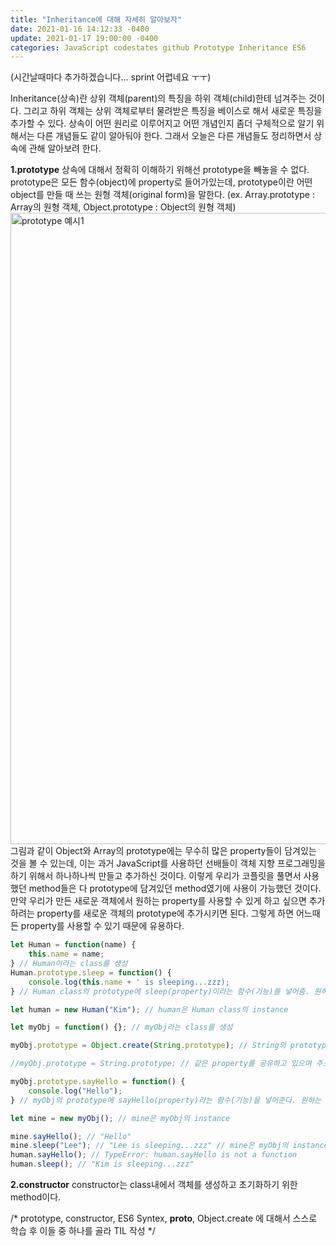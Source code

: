 ```yaml
---
title: "Inheritance에 대해 자세히 알아보자"
date: 2021-01-16 14:12:33 -0400
update: 2021-01-17 19:00:00 -0400
categories: JavaScript codestates github Prototype Inheritance ES6 
---
```

(시간날때마다 추가하겠습니다... sprint 어렵네요 ㅜㅜ)

Inheritance(상속)란 상위 객체(parent)의 특징을 하위 객체(child)한테 넘겨주는 것이다. 그리고 하위 객체는 상위 객체로부터 물려받은 특징을 베이스로 해서 새로운 특징을 추가할 수 있다. 상속이 어떤 원리로 이루어지고 어떤 개념인지 좀더 구체적으로 알기 위해서는 다른 개념들도 같이 알아둬야 한다. 그래서 오늘은 다른 개념들도 정리하면서 상속에 관해 알아보려 한다.

**1.prototype**
상속에 대해서 정확히 이해하기 위해선 prototype을 빼놓을 수 없다.   
prototype은 모든 함수(object)에 property로 들어가있는데,  prototype이란 어떤 object를 만들 때 쓰는 원형 객체(original form)을 말한다. (ex. Array.prototype : Array의 원형 객체, Object.prototype : Object의 원형 객체)   
<img width="1010" alt="prototype 예시1" src="https://user-images.githubusercontent.com/70124288/104836835-16a35700-58f4-11eb-8ebe-76236575e7e5.png">   
그림과 같이 Object와 Array의 prototype에는 무수히 많은 property들이 담겨있는 것을 볼 수 있는데, 이는 과거 JavaScript를 사용하던 선배들이 객체 지향 프로그래밍을 하기 위해서 하나하나씩 만들고 추가하신 것이다. 이렇게 우리가 코플릿을 풀면서 사용했던 method들은 다 prototype에 담겨있던 method였기에 사용이 가능했던 것이다.   
만약 우리가 만든 새로운 객체에서 원하는 property를 사용할 수 있게 하고 싶으면 추가하려는 property를 새로운 객체의 prototype에 추가시키면 된다. 그렇게 하면 어느때든 property를 사용할 수 있기 때문에 유용하다.   
```js
let Human = function(name) {
    this.name = name;
} // Human이라는 class를 생성
Human.prototype.sleep = function() {
    console.log(this.name + ' is sleeping...zzz);
} // Human class의 prototype에 sleep(property)이라는 함수(기능)를 넣어줌. 원하는 때에 Human의 instance는 sleep 함수를 사용할 수 있다.

let human = new Human("Kim"); // human은 Human class의 instance

let myObj = function() {}; // myObj라는 class를 생성

myObj.prototype = Object.create(String.prototype); // String의 prototype에 있는 property들을 복사해서 myObj의 prototype에 넣는다. (Array.slice랑 비슷하다고 생각했다.) -> 갖고있는 properties는 같지만, 주소값이 서로 다르다. (Object.create을 통해 prototype을 '상속'받는다.)

//myObj.prototype = String.prototype; // 같은 property를 공유하고 있으며 주소값도 같다. (myObj.prototype === String.prototype)

myObj.prototype.sayHello = function() {
    console.log("Hello");
} // myObj의 prototype에 sayHello(property)라는 함수(기능)을 넣어준다. 원하는 때에 myObj의 instance는 sayHello 함수를 사용할 수 있다.

let mine = new myObj(); // mine은 myObj의 instance

mine.sayHello(); // "Hello"
mine.sleep("Lee"); // "Lee is sleeping...zzz" // mine은 myObj의 instance지만 myObj가 Object.create을 통해 Human으로부터 prototype의 property들을 상속 받았기 때문에 Human의 기능도 사용할 수 있다.
human.sayHello(); // TypeError: human.sayHello is not a function
human.sleep(); // "Kim is sleeping...zzz"
```

**2.constructor**
constructor는 class내에서 객체를 생성하고 초기화하기 위한 method이다.

/* prototype, constructor, ES6 Syntex, __proto__, Object.create 에 대해서 스스로 학습 후 이들 중 하나를 골라 TIL 작성 */